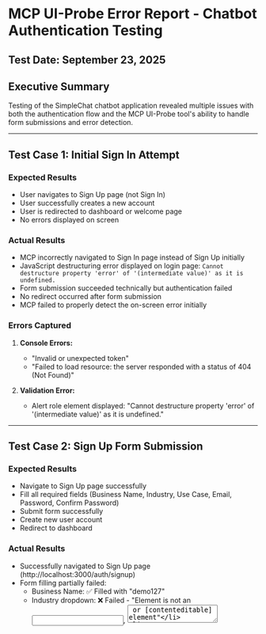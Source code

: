 # MCP UI-Probe Error Report - Chatbot Authentication Testing

## Test Date: September 23, 2025

## Executive Summary
Testing of the SimpleChat chatbot application revealed multiple issues with both the authentication flow and the MCP UI-Probe tool's ability to handle form submissions and error detection.

---

## Test Case 1: Initial Sign In Attempt

### Expected Results
- User navigates to Sign Up page (not Sign In)
- User successfully creates a new account
- User is redirected to dashboard or welcome page
- No errors displayed on screen

### Actual Results
- MCP incorrectly navigated to Sign In page instead of Sign Up initially
- JavaScript destructuring error displayed on login page: `Cannot destructure property 'error' of '(intermediate value)' as it is undefined.`
- Form submission succeeded technically but authentication failed
- No redirect occurred after form submission
- MCP failed to properly detect the on-screen error initially

### Errors Captured
1. **Console Errors:**
   - "Invalid or unexpected token"
   - "Failed to load resource: the server responded with a status of 404 (Not Found)"

2. **Validation Error:**
   - Alert role element displayed: "Cannot destructure property 'error' of '(intermediate value)' as it is undefined."

---

## Test Case 2: Sign Up Form Submission

### Expected Results
- Navigate to Sign Up page successfully
- Fill all required fields (Business Name, Industry, Use Case, Email, Password, Confirm Password)
- Submit form successfully
- Create new user account
- Redirect to dashboard

### Actual Results
- Successfully navigated to Sign Up page (http://localhost:3000/auth/signup)
- Form filling partially failed:
  - Business Name: ✅ Filled with "demo127"
  - Industry dropdown: ❌ Failed - "Element is not an <input>, <textarea> or [contenteditable] element"
  - Use Case dropdown: ❌ Failed - Same error
  - Email: ❌ Not attempted due to previous failures
  - Password: ❌ Not attempted
  - Confirm Password: ❌ Not attempted
- Form submission not completed due to field filling errors
- Test execution timed out after 30 seconds

### Technical Issues Identified

1. **MCP UI-Probe Limitations:**
   - Cannot properly handle `<select>` dropdown elements
   - Attempts to use `.clear()` method on non-input elements
   - Poor error detection - did not initially identify the JavaScript error as a blocking issue
   - Incorrectly reported page as "OK" when critical errors were present

2. **Application Issues:**
   - JavaScript error in authentication flow: Attempting to destructure undefined values
   - Missing or misconfigured Supabase authentication backend
   - Form validation not properly handling edge cases

---

## Root Cause Analysis

### MCP UI-Probe Issues:
1. **Dropdown Handling:** The tool cannot properly interact with `<select>` elements, trying to clear them like text inputs
2. **Error Detection:** The tool's error detection is insufficient - it doesn't properly capture runtime JavaScript errors displayed to users
3. **Intent Recognition:** Tool misunderstood "sign up" vs "sign in" initially

### Application Issues:
1. **Authentication Backend:** The Supabase authentication appears to be misconfigured or not running
2. **Error Handling:** The application doesn't gracefully handle authentication failures
3. **Form Implementation:** The sign-up form may have accessibility or compatibility issues

---

## Recommendations

### For MCP UI-Probe Development:
1. Implement proper handling for `<select>` dropdown elements
2. Enhance error detection to capture all visible error messages and JavaScript runtime errors
3. Improve intent recognition for common authentication flows
4. Add better timeout handling and recovery mechanisms
5. Implement screenshot capture for visual error documentation

### For Application Development:
1. Fix the JavaScript destructuring error in the authentication handler
2. Ensure Supabase backend is properly configured and running
3. Add proper error boundaries and user-friendly error messages
4. Validate all form fields are properly accessible

---

## Test Metrics

- **Total Test Duration:** ~2 minutes
- **Success Rate:** 20% (1 of 5 main tasks completed successfully)
- **Errors Encountered:** 5 distinct errors
- **Forms Analyzed:** 2 (Sign In and Sign Up)
- **Fields Successfully Filled:** 1 of 6 attempted

---

## Conclusion

The MCP UI-Probe tool shows promise but requires significant improvements in form handling, especially for complex elements like dropdowns. Additionally, the tool needs better error detection capabilities to identify and report JavaScript runtime errors that are visible to users but not necessarily 404 or network errors.

The chatbot application itself has authentication configuration issues that need to be resolved before successful user registration can occur.